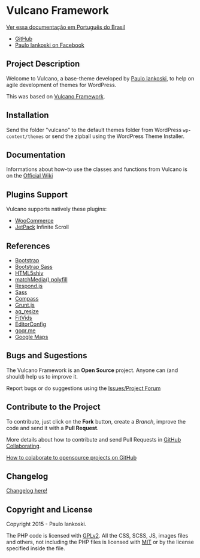 # Vulcano Framework #

[Ver essa documentação em Português do Brasil](https://github.com/pauloiankoski/vulcano/blob/master/README-pt_BR.md)

* [GitHub](https://github.com/pauloiankoski/vulcano)
* [Paulo Iankoski on Facebook](https://www.facebook.com/paulor.com.br)

## Project Description ##

Welcome to Vulcano, a base-theme developed by [Paulo Iankoski](https://www.facebook.com/paulor.com.br), to help on agile development of themes for WordPress.

This was based on [Vulcano Framework](http://github.com/wpbrasil/odin).

## Installation ##

Send the folder "vulcano" to the default themes folder from WordPress `wp-content/themes` or send the zipball using the WordPress Theme Installer.

## Documentation ##

Informations about how-to use the classes and functions from Vulcano is on the [Official Wiki](https://github.com/pauloiankoski/vulcano/wiki/)

## Plugins Support ##

Vulcano supports natively these plugins:

* [WooCommerce](http://wordpress.org/extend/plugins/woocommerce/)
* [JetPack](http://wordpress.org/extend/plugins/jetpack/) Infinite Scroll

## References ##

* [Bootstrap](http://getbootstrap.com/)
* [Bootstrap Sass](https://github.com/twbs/bootstrap-sass)
* [HTML5shiv](https://github.com/aFarkas/html5shiv)
* [matchMedia() polyfill](https://github.com/paulirish/matchMedia.js/)
* [Respond.js](https://github.com/scottjehl/Respond)
* [Sass](http://sass-lang.com/)
* [Compass](http://compass-style.org/)
* [Grunt.js](http://gruntjs.com/)
* [aq_resize](https://github.com/sy4mil/Aqua-Resizer)
* [FitVids](https://github.com/davatron5000/FitVids.js)
* [EditorConfig](http://editorconfig.org/)
* [goqr.me](http://goqr.me/)
* [Google Maps](https://developers.google.com/maps/)

## Bugs and Sugestions ##

The Vulcano Framework is an **Open Source** project. Anyone can (and should) help us to improve it.

Report bugs or do suggestions using the [Issues/Project Forum](https://github.com/pauloiankoski/vulcano/issues)

## Contribute to the Project ##

To contribute, just click on the **Fork** button, create a *Branch*, improve the code and send it with a **Pull Request**.

More details about how to contribute and send Pull Requests in [GitHub Collaborating](https://help.github.com/categories/63/articles).

[How to colaborate to opensource projects on GitHub](http://www.youtube.com/watch?v=H3olaBo83As)

## Changelog ##

[Changelog here!](https://github.com/pauloiankoski/vulcano/blob/master/CHANGELOG.md)

## Copyright and License ##

Copyright 2015 - Paulo Iankoski.

The PHP code is licensed with [GPLv2](http://www.gnu.org/licenses/gpl-2.0.txt).
All the CSS, SCSS, JS, images files and others, not including the PHP files is licensed with [MIT](http://opensource.org/licenses/MIT) or by the license specified inside the file.

